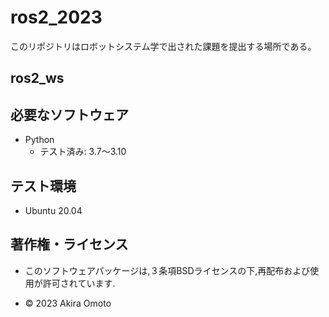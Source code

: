 # ros2_2023

このリポジトリはロボットシステム学で出された課題を提出する場所である。

## ros2_ws

## 必要なソフトウェア
* Python
  * テスト済み: 3.7～3.10

## テスト環境
* Ubuntu 20.04

## 著作権・ライセンス
* このソフトウェアパッケージは,３条項BSDライセンスの下,再配布および使用が許可されています.

* © 2023 Akira Omoto
